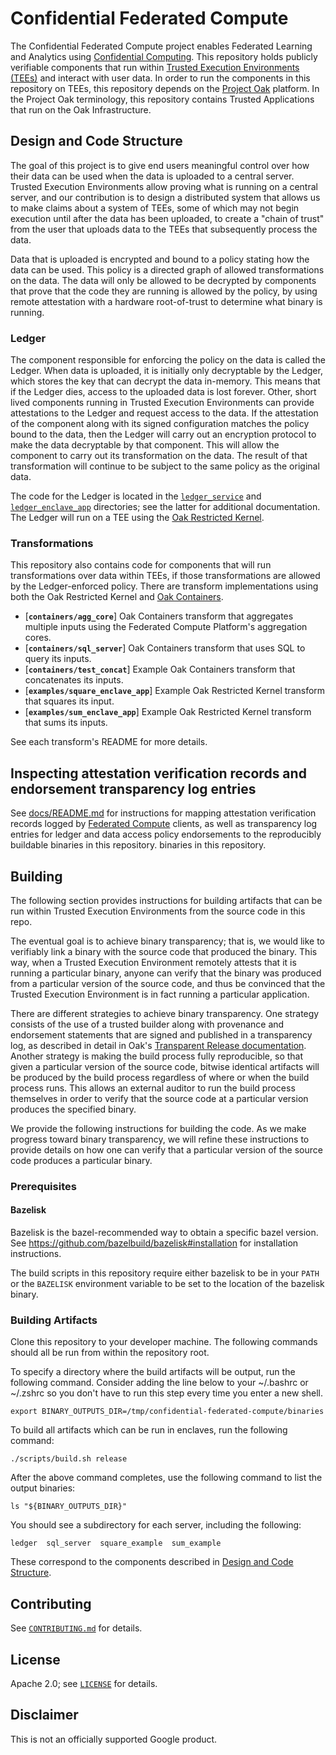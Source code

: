 # Confidential Federated Compute

The Confidential Federated Compute project enables Federated Learning and
Analytics using
[Confidential Computing](https://en.wikipedia.org/wiki/Confidential_computing).
This repository holds publicly verifiable components that run within
[Trusted Execution Environments (TEEs)](https://en.wikipedia.org/wiki/Trusted_execution_environment)
and interact with user data. In order to run the components in this repository
on TEEs, this repository depends on the
[Project Oak](https://github.com/project-oak/oak) platform. In the Project Oak
terminology, this repository contains Trusted Applications that run on the Oak
Infrastructure.

## Design and Code Structure

The goal of this project is to give end users meaningful control over how their
data can be used when the data is uploaded to a central server. Trusted
Execution Environments allow proving what is running on a central server, and
our contribution is to design a distributed system that allows us to make claims
about a system of TEEs, some of which may not begin execution until after the
data has been uploaded, to create a "chain of trust" from the user that uploads
data to the TEEs that subsequently process the data.

Data that is uploaded is encrypted and bound to a policy stating how the data
can be used. This policy is a directed graph of allowed transformations on the
data. The data will only be allowed to be decrypted by components that prove
that the code they are running is allowed by the policy, by using remote
attestation with a hardware root-of-trust to determine what binary is running.

### Ledger

The component responsible for enforcing the policy on the data is called the
Ledger. When data is uploaded, it is initially only decryptable by the Ledger,
which stores the key that can decrypt the data in-memory. This means that if the
Ledger dies, access to the uploaded data is lost forever. Other, short lived
components running in Trusted Execution Environments can provide attestations to
the Ledger and request access to the data. If the attestation of the component
along with its signed configuration matches the policy bound to the data, then
the Ledger will carry out an encryption protocol to make the data decryptable by
that component. This will allow the component to carry out its transformation on
the data. The result of that transformation will continue to be subject to the
same policy as the original data.

The code for the Ledger is located in the [`ledger_service`](ledger_service) and
[`ledger_enclave_app`](ledger_enclave_app) directories; see the latter for
additional documentation. The Ledger will run on a TEE using the
[Oak Restricted Kernel](https://github.com/project-oak/oak/tree/main/oak_restricted_kernel).

### Transformations

This repository also contains code for components that will run transformations
over data within TEEs, if those transformations are allowed by the
Ledger-enforced policy. There are transform implementations using both the Oak
Restricted Kernel and
[Oak Containers](https://github.com/project-oak/oak/tree/main/oak_containers).

*   [**`containers/agg_core`**] Oak Containers transform that aggregates
    multiple inputs using the Federated Compute Platform's aggregation cores.
*   [**`containers/sql_server`**] Oak Containers transform that uses SQL to
    query its inputs.
*   [**`containers/test_concat`**] Example Oak Containers transform that
    concatenates its inputs.
*   [**`examples/square_enclave_app`**] Example Oak Restricted Kernel transform
    that squares its input.
*   [**`examples/sum_enclave_app`**] Example Oak Restricted Kernel transform
    that sums its inputs.

See each transform's README for more details.

## Inspecting attestation verification records and endorsement transparency log entries

See [docs/README.md](docs/README.md) for instructions for mapping attestation
verification records logged by [Federated
Compute](https://github.com/google-parfait/federated-compute) clients, as well
as transparency log entries for ledger and data access policy endorsements to
the reproducibly buildable binaries in this repository.
binaries in this repository.

## Building

The following section provides instructions for building artifacts that can be
run within Trusted Execution Environments from the source code in this repo.

The eventual goal is to achieve binary transparency; that is, we would like to
verifiably link a binary with the source code that produced the binary. This
way, when a Trusted Execution Environment remotely attests that it is running a
particular binary, anyone can verify that the binary was produced from a
particular version of the source code, and thus be convinced that the Trusted
Execution Environment is in fact running a particular application.

There are different strategies to achieve binary transparency. One strategy
consists of the use of a trusted builder along with provenance and endorsement
statements that are signed and published in a transparency log, as described in
detail in Oak's
[Transparent Release documentation](https://github.com/project-oak/transparent-release#release-transparency).
Another strategy is making the build process fully reproducible, so that given a
particular version of the source code, bitwise identical artifacts will be
produced by the build process regardless of where or when the build process
runs. This allows an external auditor to run the build process themselves in
order to verify that the source code at a particular version produces the
specified binary.

We provide the following instructions for building the code. As we make progress
toward binary transparency, we will refine these instructions to provide details
on how one can verify that a particular version of the source code produces a
particular binary.

### Prerequisites

#### Bazelisk

Bazelisk is the bazel-recommended way to obtain a specific bazel version. See
https://github.com/bazelbuild/bazelisk#installation for installation
instructions.

The build scripts in this repository require either bazelisk to be in your
`PATH` or the `BAZELISK` environment variable to be set to the location of the
bazelisk binary.

### Building Artifacts

Clone this repository to your developer machine. The following commands should
all be run from within the repository root.

To specify a directory where the build artifacts will be output, run the
following command. Consider adding the line below to your ~/.bashrc or ~/.zshrc
so you don't have to run this step every time you enter a new shell.

```
export BINARY_OUTPUTS_DIR=/tmp/confidential-federated-compute/binaries
```

To build all artifacts which can be run in enclaves, run the following command:

```
./scripts/build.sh release
```

After the above command completes, use the following command to list the output
binaries:

```
ls "${BINARY_OUTPUTS_DIR}"
```

You should see a subdirectory for each server, including the following:

```
ledger  sql_server  square_example  sum_example
```

These correspond to the components described in
[Design and Code Structure](#design-and-code-structure).

## Contributing

See [`CONTRIBUTING.md`](CONTRIBUTING.md) for details.

## License

Apache 2.0; see [`LICENSE`](LICENSE) for details.

## Disclaimer

This is not an officially supported Google product.
